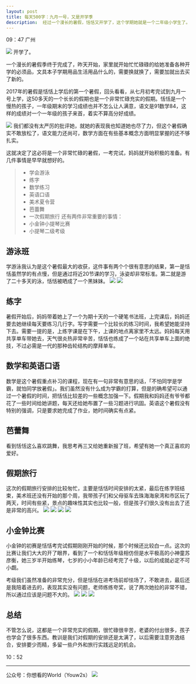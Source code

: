 ```yaml
---
layout: post
title: 每天500字：九月一号，又是开学季
description:  经过一个漫长的暑假，恬恬又开学了，这个学期她就是一个二年级小学生了。
---
```


09：47 广州

![][image-1]
开学了。

一个漫长的暑假季终于完成了，昨天开始，家里就开始忙忙碌碌的给她准备各种开学的必须品，文具本子学期用品生活用品什么的，需要换就换了，需要加就出去买了新的。

2017年的暑假是恬恬上学后的第一个暑假，回头看看，从七月初考完试到九月一号上学，这50多天的一个长长的假期也是一个非常忙碌充实的假期。恬恬是一个慢热的孩子，一年级期末的学习成绩也并不怎么让人满意，语文是91数学84，这样的成绩对一个一年级的孩子来首，着实不算高分好成绩。

![][image-2]
我们都没有太严厉的批评她，就她的表现我也知道她也尽了力，但这个暑假确实不敢放松了，语文能力还尚可，数学方面在有些基本概念方面明显掌握的还不够扎实。

这就决定了这必将是一个非常忙碌的暑假，一考完试，妈妈就开始积极的准备。有几件事情是早早就想好的。
> - 学会游泳
> - 练字
> - 数学练习
> - 英语口语
> - 美术夏令营
> - 芭蕾舞
> - 一次假期旅行
还有两件非常重要的事情：
> - 小金钟小提琴比赛
> - 小提琴二级考级

## 游泳班
学游泳我认为是这个暑假最大的收获，这件事有两个个很有意思的结果，第一是恬恬虽然学的有点慢，但是通过将近20节课的学习，泳姿却非常标准。第二就是游了二十多天的泳，恬恬被晒成了一个黑妹妹。
![][image-3]
![][image-4]
## 练字
暑假开始后，妈妈带着她上了一个为期十天的一个硬笔书法班，上完课后，妈妈还要去她继续每天要练习几行字。写字需要一个比较长的练习时间，我希望她能坚持下去。需要一提的是，上练字课是在下午，上课的地点离家里不太远。妈妈每天用共享单车带她去，天气很炎热非常辛苦，恬恬也练成了一个站在共享单车上面的绝技，不过必需是一代的那种齿轮结构的摩拜单车。
## 数学和英语口语
数学是这个暑假重点补习的课程，现在有一句非常有意思的话，「不怕同学是学霸，就怕同学放暑假」。我们虽然没有什么成为学霸的打算，但是的确希望可以通过一个暑假的时间，把恬恬比较差的一些概念加强一下。假期我和妈妈还有爷爷都花了一些时间给她讲题，每天还给她布置了一些习题进行巩固。英语这个暑假没有特别的强调，只是要求她完成了作业，她时间确实有点紧。
## 芭蕾舞
看到恬恬这么喜欢跳舞，我思考再三又给她重新报了班，希望有她一个真正喜欢的爱好。
## 假期旅行
这次的假期旅行安排的比较匆忙，主要是恬恬时间安排的太紧，最后在练字班结束，美术班还没有开始的那个周，我带孩子们和父母驱车去珠海海泉湾和市区玩了两天，时间有些紧，景点的趣味性其实也比较一般，但是孩子们很久没有出去了还是非常的高兴。
![][image-5]
![][image-6]
![][image-7]
![][image-8]
## 小金钟比赛
小金钟的初赛是恬恬考完试假期刚刚开始的时候，那个时候还比较白一点。这次的比赛让我们大大的开了眼界，看到了一个和恬恬年级相仿但是水平极高的小神童苏彦衡，她三岁半开始练琴，七岁的小小年龄已经考完了十级，以后的成就必定不可小觑。

考级我们虽然准备的非常充分，但是恬恬在进考场前却怯场了，不敢进去，最后还是我陪着进去的，表现其实没有问题，老师练练夸奖，说了两次她拉的非常不错，所以通过应该是问题不大的。
![][image-9]
![][image-10]
![][image-11]
## 总结
不管怎么说，这都是一个非常充实的假期，很忙碌很辛苦，老婆的付出很多，孩子也学会了很多东西。教训是我们对假期的安排还是太满了，以后需要注意劳逸结合，安排要少而精，多留一些户外和旅行实践远足的机会。

10：52

---- 
公众号：你想看的World（Youw2s）
![][image-12]

[image-1]:	http://ovk08s2sq.bkt.clouddn.com/20170901150422950539572.jpg
[image-2]:	http://ovk08s2sq.bkt.clouddn.com/20170901150422951093138.jpg
[image-3]:	http://ovk08s2sq.bkt.clouddn.com/2017090115042359894360.jpg
[image-4]:	http://ovk08s2sq.bkt.clouddn.com/20170901150423385429253.jpg
[image-5]:	http://ovk08s2sq.bkt.clouddn.com/20170901150423486218463.jpg
[image-6]:	http://ovk08s2sq.bkt.clouddn.com/20170901150423488743340.jpg
[image-7]:	http://ovk08s2sq.bkt.clouddn.com/20170901150423492932034.jpg
[image-8]:	http://ovk08s2sq.bkt.clouddn.com/20170901150423497413405.jpg
[image-9]:	http://ovk08s2sq.bkt.clouddn.com/20170901150423539589696.jpg
[image-10]:	http://ovk08s2sq.bkt.clouddn.com/20170901150423571216312.jpg
[image-11]:	http://ovk08s2sq.bkt.clouddn.com/20170901150423545956514.jpg
[image-12]:	http://upload-images.jianshu.io/upload_images/3342594-dca1f89eba3e50ca.jpg?imageMogr2/auto-orient/strip%7CimageView2/2/w/1240